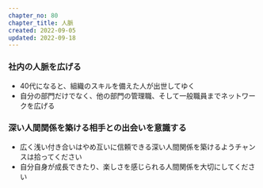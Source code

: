 ```yaml
---
chapter_no: 80
chapter_title: 人脈
created: 2022-09-05
updated: 2022-09-18
---
```

### 社内の人脈を広げる
- 40代になると、組織のスキルを備えた人が出世してゆく
- 自分の部門だけでなく、他の部門の管理職、そして一般職員までネットワークを広げる

### 深い人間関係を築ける相手との出会いを意識する
- 広く浅い付き合いはやめ互いに信頼できる深い人間関係を築けるようチャンスは拾ってください
- 自分自身が成長できたり、楽しさを感じられる人間関係を大切にしてください